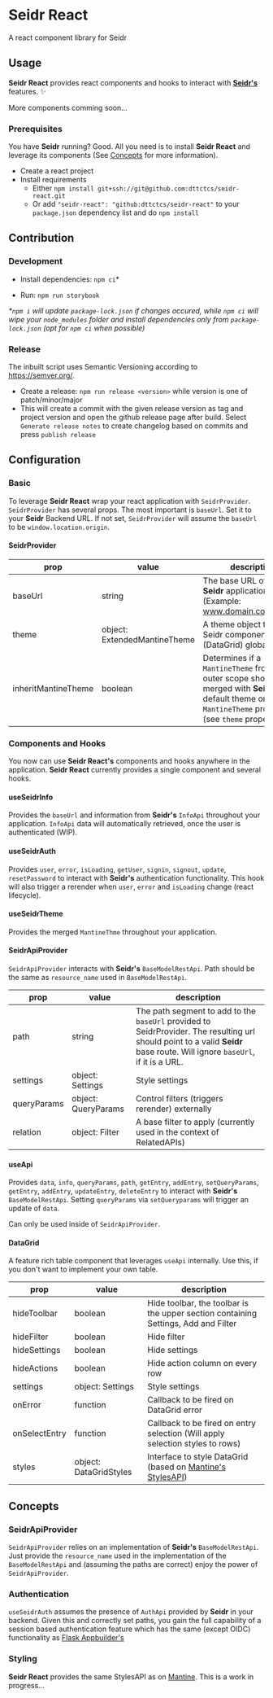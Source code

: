 # Seidr React

A react component library for Seidr

## Usage

**Seidr React** provides react components and hooks to interact with [**Seidr's**](https://github.com/dttctcs/seidr) features. :sparkles:

More components comming soon...

### Prerequisites

You have **Seidr** running? Good. All you need is to install **Seidr React** and leverage its components (See [Concepts](#Concepts) for more information).

- Create a react project
- Install requirements
  - Either `npm install git+ssh://git@github.com:dttctcs/seidr-react.git`
  - Or add `"seidr-react": "github:dttctcs/seidr-react"` to your `package.json` dependency list and do `npm install`

## Contribution

### Development

- Install dependencies: `npm ci`\*

- Run: `npm run storybook`

_\*`npm i` will update `package-lock.json` if changes occured, while `npm ci` will wipe your `node_modules` folder and install dependencies only from `package-lock.json` (opt for `npm ci` when possible)_

### Release

The inbuilt script uses Semantic Versioning according to https://semver.org/.

- Create a release: `npm run release <version>` while version is one of patch/minor/major
- This will create a commit with the given release version as tag and project version and open the github release page after build. Select `Generate release notes` to create changelog based on commits and press `publish release`

## Configuration

### Basic

To leverage **Seidr React** wrap your react application with `SeidrProvider`. `SeidrProvider` has several props. The most important is `baseUrl`. Set it to your **Seidr** Backend URL. If not set, `SeidrProvider` will assume the `baseUrl` to be `window.location.origin`.

#### SeidrProvider

| prop                | value                        | description                                                                                                                                              |
| ------------------- | ---------------------------- | -------------------------------------------------------------------------------------------------------------------------------------------------------- |
| baseUrl             | string                       | The base URL of your **Seidr** application. (Example: www.domain.com/api/v1)                                                                             |
| theme               | object: ExtendedMantineTheme | A theme object to style Seidr components (DataGrid) globally                                                                                                |
| inheritMantineTheme | boolean                      | Determines if a `MantineTheme` from an outer scope should be merged with **Seidr's** default theme or the `MantineTheme` provided (see `theme` property) |

### Components and Hooks

You now can use **Seidr React's** components and hooks anywhere in the application. **Seidr React** currently provides a single component and several hooks.

#### useSeidrInfo

Provides the `baseUrl` and information from **Seidr's** `InfoApi` throughout your application. `InfoApi` data will automatically retrieved, once the user is authenticated (WIP).

#### useSeidrAuth

Provides `user`, `error`, `isLoading`, `getUser`, `signin`, `signout`, `update`, `resetPassword` to interact with **Seidr's** authentication functionality. This hook will also trigger a rerender when `user`, `error` and `isLoading` change (react lifecycle).

#### useSeidrTheme

Provides the merged `MantineThme` throughout your application.

#### SeidrApiProvider

`SeidrApiProvider` interacts with **Seidr's** `BaseModelRestApi`. Path should be the same as `resource_name` used in `BaseModelRestApi`.

| prop        | value               | description                                                                                                                                                                |
| ----------- | ------------------- | -------------------------------------------------------------------------------------------------------------------------------------------------------------------------- |
| path        | string              | The path segment to add to the `baseUrl` provided to SeidrProvider. The resulting url should point to a valid **Seidr** base route. Will ignore `baseUrl`, if it is a URL. |
| settings    | object: Settings    | Style settings                                                                                                                                                             |
| queryParams | object: QueryParams | Control filters (triggers rerender) externally                                                                                                                             |
| relation    | object: Filter      | A base filter to apply (currently used in the context of RelatedAPIs)                                                                                                      |

#### useApi

Provides `data`, `info`, `queryParams`, `path`, `getEntry`, `addEntry`, `setQueryParams`, `getEntry`, `addEntry`, `updateEntry`, `deleteEntry` to interact with **Seidr's** `BaseModelRestApi`. Setting `queryParams` via `setQueryparams` will trigger an update of `data`.

Can only be used inside of `SeidrApiProvider`.

#### DataGrid

A feature rich table component that leverages `useApi` internally. Use this, if you don't want to implement your own table.

| prop          | value               | description                                                                                        |
| ------------- | ------------------- | -------------------------------------------------------------------------------------------------- |
| hideToolbar   | boolean             | Hide toolbar, the toolbar is the upper section containing Settings, Add and Filter                 |
| hideFilter    | boolean             | Hide filter                                                                                        |
| hideSettings  | boolean             | Hide settings                                                                                      |
| hideActions   | boolean             | Hide action column on every row                                                                    |
| settings      | object: Settings    | Style settings                                                                                     |
| onError       | function            | Callback to be fired on DataGrid error                                                                |
| onSelectEntry | function            | Callback to be fired on entry selection (Will apply selection styles to rows)                      |
| styles        | object: DataGridStyles | Interface to style DataGrid (based on [Mantine's StylesAPI](https://mantine.dev/theming/styles-api/)) |

## Concepts

### SeidrApiProvider

`SeidrApiProvider` relies on an implementation of **Seidr's** `BaseModelRestApi`. Just provide the `resource_name` used in the implementation of the `BaseModelRestApi` and (assuming the paths are correct) enjoy the power of `SeidrApiProvider`.

### Authentication

`useSeidrAuth` assumes the presence of `AuthApi` provided by **Seidr** in your backend. Given this and correctly set paths, you gain the full capability of a session based authentication feature which has the same (except OIDC) functionality as [Flask Appbuilder's](https://flask-appbuilder.readthedocs.io/en/latest/security.html)

### Styling

**Seidr React** provides the same StylesAPI as on [Mantine](https://mantine.dev/theming/styles-api/). This is a work in progress...
